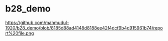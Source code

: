 # b28_demo

https://github.com/mahmudul-1920/b28_demo/blob/8185d88ad4148d8188ee42f4dcf9b4d915961b74/report%20file.png
